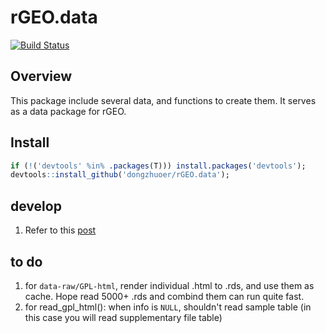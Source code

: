 # rGEO.data
[![Build Status](https://travis-ci.com/dongzhuoer/rGEO.data.svg?branch=master)](https://travis-ci.com/dongzhuoer/rGEO.data)



## Overview

This package include several data, and functions to create them. It serves as a 
    data package for rGEO.



## Install

```r
if (!('devtools' %in% .packages(T))) install.packages('devtools');
devtools::install_github('dongzhuoer/rGEO.data');
```



## develop

1. Refer to this [post](https://dongzhuoer.github.io/_redirects/develop-upon-my-r-package.html)



## to do

1. for `data-raw/GPL-html`, render individual .html to .rds, and use them as cache. Hope read 5000+ .rds and combind them can run quite fast.
1. for read_gpl_html(): when info is `NULL`, shouldn't read sample table (in this case you will read supplementary file table)

